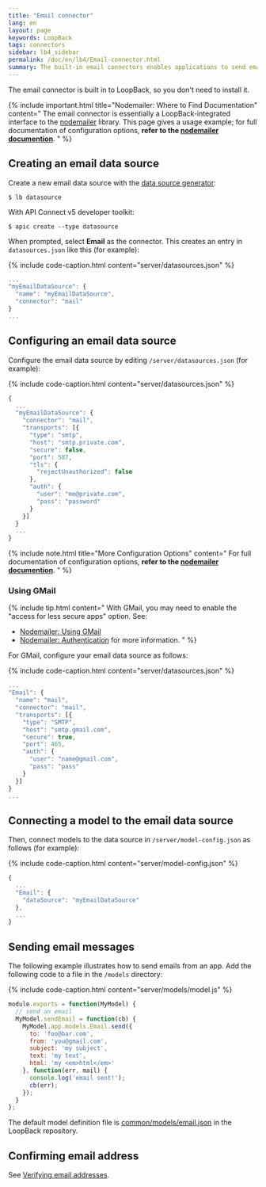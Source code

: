 ```yaml
---
title: "Email connector"
lang: en
layout: page
keywords: LoopBack
tags: connectors
sidebar: lb4_sidebar
permalink: /doc/en/lb4/Email-connector.html
summary: The built-in email connectors enables applications to send email.
---
```


The email connector is built in to LoopBack, so you don't need to install it.

{% include important.html title="Nodemailer: Where to Find Documentation" content="
The email connector is essentially a LoopBack-integrated interface to the [nodemailer](https://nodemailer.com/) library. This page gives a usage example; for full documentation of configuration options, **refer to the [nodemailer documention](https://github.com/nodemailer/nodemailer#setting-up)**.
" %}

## Creating an email data source

Create a new email data source with the [data source generator](Data-source-generator.html):

```shell
$ lb datasource
```

With API Connect v5 developer toolkit:

```shell
$ apic create --type datasource
```

When prompted, select **Email** as the connector. This creates an entry in `datasources.json` like this (for example):

{% include code-caption.html content="server/datasources.json" %}
```javascript
...
"myEmailDataSource": {
  "name": "myEmailDataSource",
  "connector": "mail"
}
...
```

## Configuring an email data source

Configure the email data source by editing `/server/datasources.json` (for example):

{% include code-caption.html content="server/datasources.json" %}
```javascript
{
  ...
  "myEmailDataSource": {
    "connector": "mail",
    "transports": [{
      "type": "smtp",
      "host": "smtp.private.com",
      "secure": false,
      "port": 587,
      "tls": {
        "rejectUnauthorized": false
      },
      "auth": {
        "user": "me@private.com",
        "pass": "password"
      }
    }]
  }
  ...
}
```

{% include note.html title="More Configuration Options" content="
For full documentation of configuration options, **refer to the [nodemailer documention](https://github.com/nodemailer/nodemailer#setting-up)**.
" %}

### Using GMail

{% include tip.html content="
With GMail, you may need to enable the \"access for less secure apps\" option.
See:

- [Nodemailer: Using GMail](https://github.com/andris9/Nodemailer#using-gmail)
- [Nodemailer: Authentication](https://github.com/andris9/nodemailer-smtp-transport#authentication) for more information.
" %}

For GMail, configure your email data source as follows:

{% include code-caption.html content="server/datasources.json" %}
```javascript
...
"Email": {
  "name": "mail",
  "connector": "mail",
  "transports": [{
    "type": "SMTP",
    "host": "smtp.gmail.com",
    "secure": true,
    "port": 465,
    "auth": {
      "user": "name@gmail.com",
      "pass": "pass"
    }
  }]
}
...
```

## Connecting a model to the email data source

Then, connect models to the data source in `/server/model-config.json` as follows (for example):

{% include code-caption.html content="server/model-config.json" %}
```javascript
{
  ...
  "Email": {
    "dataSource": "myEmailDataSource"
  },
  ...
}
```

## Sending email messages

The following example illustrates how to send emails from an app. Add the following code to a file in the `/models` directory:

{% include code-caption.html content="server/models/model.js" %}
```javascript
module.exports = function(MyModel) {
  // send an email
  MyModel.sendEmail = function(cb) {
    MyModel.app.models.Email.send({
      to: 'foo@bar.com',
      from: 'you@gmail.com',
      subject: 'my subject',
      text: 'my text',
      html: 'my <em>html</em>'
    }, function(err, mail) {
      console.log('email sent!');
      cb(err);
    });
  }
};
```

The default model definition file is [common/models/email.json](https://github.com/strongloop/loopback/blob/master/common/models/email.json) in the LoopBack repository. 

## Confirming email address

See [Verifying email addresses](Registering-users.html#verifying-email-addresses).
